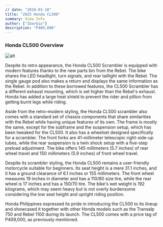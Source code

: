 ```yaml
---
// date: "2019-03-10"
title: "2025 Honda CL500"
summary: View Info
author: ["Ibarbia"]
description: "P409,000" 
---
```


### Honda CL500 Overview

![alt](/8.png)

Despite its retro appearance, the Honda CL500 Scrambler is equipped with modern features thanks to the new parts bin from the Rebel. The bike shares the LED headlight, turn signals, and rear taillight with the Rebel. The single gauge pod also makes a return and displays the same information as the Rebel. In addition to these borrowed features, the CL500 Scrambler has a different exhaust mounting, which is set higher than the Rebel's exhaust. Honda has added a large heat shield to prevent the rider and pillion from getting burnt legs while riding.

Aside from the retro-modern styling, the Honda CL500 scrambler also comes with a standard set of chassis components that share similarities with the Rebel while having unique features of its own. The frame is mostly the same, except for the subframe and the suspension setup, which has been tweaked for the CL500. It also has a wheelset designed specifically for a scrambler. The front forks are 41-millimeter telescopic right-side-up tubes, while the rear suspension is a twin shock setup with a five-step preload adjustment. The bike offers 145 millimeters (5.7 inches) of rear wheel travel and 150 millimeters (5.9 inches) of front wheel travel.

Despite its scrambler styling, the Honda CL500 remains a user-friendly motorcycle suitable for beginners. Its seat height is a mere 31.1 inches, and it has a ground clearance of 6.1 inches or 155 millimeters. The front wheel measures 19 inches in diameter and has a 110/80 size tire, while the rear wheel is 17 inches and has a 150/70 tire. The bike's wet weight is 192 kilograms, which may seem heavy but is not overly burdensome considering the low seat height and upright riding position.

Honda Philippines expressed its pride in introducing the CL500 to its lineup and showcased it together with other Honda models such as the Transalp 750 and Rebel 1100 during its launch. The CL500 comes with a price tag of P409,000, as previously mentioned.

